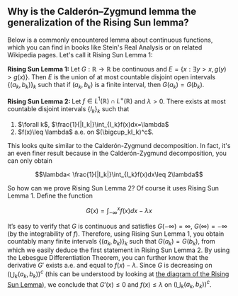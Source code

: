 ## Why is the Calderón–Zygmund lemma the generalization of the Rising Sun lemma?

Below is a commonly encountered lemma about continuous functions, which you can find in books like Stein's Real Analysis or on related Wikipedia pages. Let's call it Rising Sun Lemma 1:

<strong>Rising Sun Lemma 1: </strong>Let $G:\mathbb R\rightarrow \mathbb{R}$ be continuous and $E=\lbrace x:\exists y>x, g(y)>g(x)\rbrace$. Then $E$ is the union of at most countable disjoint open intervals $\{(a_k,b_k)\}_k$ such that if $(a_k,b_k)$ is a finite interval, then $G(a_k)=G(b_k)$.

<strong>Rising Sun Lemma 2: </strong>Let $f\in L^1(\mathbb{R})\cap L^+(\mathbb{R})$ and $\lambda>0$. There exists at most countable disjoint intervals $\lbrace I_k\rbrace_k$ such that
<ol>
  <li>$\forall k$, $\frac{1}{|I_k|}\int_{I_k}f(x)dx=\lambda$</li>
  <li>$f(x)\leq \lambda$ a.e. on $(\bigcup_kI_k)^c$.</li>
</ol>

This looks quite similar to the Calderón-Zygmund decomposition. In fact, it's an even finer result because in the Calderón-Zygmund decomposition, you can only obtain

$$\lambda< \frac{1}{|I_k|}\int_{I_k}f(x)dx\leq 2\lambda$$

So how can we prove Rising Sun Lemma 2? Of course it uses Rising Sun Lemma 1. Define the function

$$G(x)=\int_{-\infty}^xf(x)dx-\lambda x$$

It’s easy to verify that $G$ is continuous and satisfies $G(-\infty)=\infty$, $G(\infty)=-\infty$ (by the integrability of $f$). Therefore, using Rising Sun Lemma 1, you obtain countably many finite intervals $\lbrace (a_k,b_k) \rbrace_k$ such that $G(a_k)=G(b_k)$, from which we easily deduce the first statement in Rising Sun Lemma 2. By using the Lebesgue Differentiation Theorem, you can further know that the derivative $G'$ exists a.e. and equal to $f(x)-\lambda$. Since $G$ is decreasing on $(\bigcup_k(a_k,b_k))^c$ (this can be understood by looking at <a href="[https://www.zhihu.com/people/aaron-lin-33](https://en.wikipedia.org/wiki/Rising_sun_lemma#/media/File:Rising_sun_lemma.svg)">the diagram of the Rising Sun Lemma</a>), we conclude that $G'(x)\leq 0$ and $f(x)\leq \lambda$ on $(\bigcup_k(a_k,b_k))^c$.
